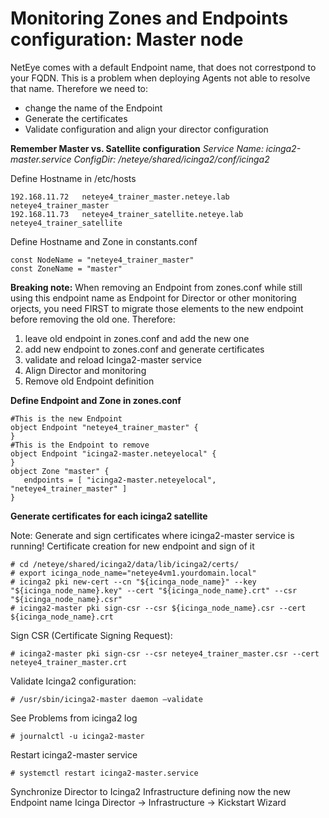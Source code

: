 # Monitoring Zones and Endpoints configuration: Master node

NetEye comes with a default Endpoint name, that does not correstpond to your FQDN. This is a problem when deploying Agents not able to resolve that name.
Therefore we need to:
- change the name of the Endpoint
- Generate the certificates
- Validate configuration and align your director configuration

__Remember Master vs. Satellite configuration__
*Service Name:	icinga2-master.service*
*ConfigDir:		/neteye/shared/icinga2/conf/icinga2*


Define Hostname in /etc/hosts
```
192.168.11.72   neteye4_trainer_master.neteye.lab  neteye4_trainer_master
192.168.11.73   neteye4_trainer_satellite.neteye.lab  neteye4_trainer_satellite
```

Define Hostname and Zone in constants.conf
```
const NodeName = "neteye4_trainer_master"
const ZoneName = "master"
```

__Breaking note:__ When removing an Endpoint from zones.conf while still using this endpoint name as Endpoint for Director or other monitoring orjects, you need FIRST to migrate those elements to the new endpoint before removing the old one. Therefore:
1. leave old endpoint in zones.conf and add the new one 
2. add new endpoint to zones.conf and generate certificates
3. validate and reload Icinga2-master service
4. Align Director and monitoring
5. Remove old Endpoint definition

__Define Endpoint and Zone in zones.conf__
```
#This is the new Endpoint
object Endpoint "neteye4_trainer_master" {
}
#This is the Endpoint to remove
object Endpoint "icinga2-master.neteyelocal" {
}
object Zone "master" {
   endpoints = [ "icinga2-master.neteyelocal", "neteye4_trainer_master" ]
}
```

__Generate certificates for each icinga2 satellite__

Note: Generate and sign certificates where icinga2-master service is running!
Certificate creation for new endpoint and sign of it
```
# cd /neteye/shared/icinga2/data/lib/icinga2/certs/
# export icinga_node_name="neteye4vm1.yourdomain.local"
# icinga2 pki new-cert --cn "${icinga_node_name}" --key "${icinga_node_name}.key" --cert "${icinga_node_name}.crt" --csr "${icinga_node_name}.csr"
# icinga2-master pki sign-csr --csr ${icinga_node_name}.csr --cert ${icinga_node_name}.crt
```

Sign CSR (Certificate Signing Request):
```
# icinga2-master pki sign-csr --csr neteye4_trainer_master.csr --cert neteye4_trainer_master.crt
```
Validate Icinga2 configuration:
```
# /usr/sbin/icinga2-master daemon –validate
```

See Problems from icinga2 log
```
# journalctl -u icinga2-master
```

Restart icinga2-master service
```
# systemctl restart icinga2-master.service
```

Synchronize Director to Icinga2 Infrastructure defining now the new Endpoint name
Icinga Director -> Infrastructure -> Kickstart Wizard

